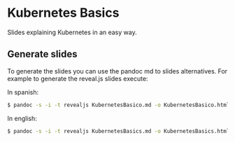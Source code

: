 # Kubernetes Basics
Slides explaining Kubernetes in an easy way.

## Generate slides
To generate the slides you can use the pandoc md to slides alternatives.
For example to generate the reveal.js slides execute:

In spanish:
```bash
$ pandoc -s -i -t revealjs KubernetesBasico.md -o KubernetesBasico.html --slide-level 4 --css css/seven.css
```

In english:
```bash
$ pandoc -s -i -t revealjs KubernetesBasics.md -o KubernetesBasics.html --slide-level 4 --css css/seven.css
```
